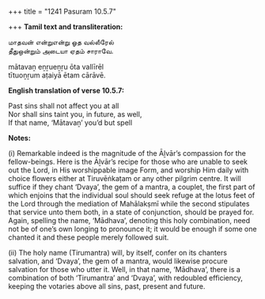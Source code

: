+++
title = "1241 Pasuram 10.5.7"

+++
**Tamil text and transliteration:**

மாதவன் என்றுஎன்று ஓத வல்லீரேல்  
தீதுஒன்றும் அடையா ஏதம் சாராவே.

mātavaṉ eṉṟueṉṟu ōta vallīrēl  
tītuoṉṟum aṭaiyā ētam cārāvē.

**English translation of verse 10.5.7:**

Past sins shall not affect you at all  
Nor shall sins taint you, in future, as well,  
If that name, ‘Mātavaṉ’ you’d but spell

**Notes:**

\(i\) Remarkable indeed is the magnitude of the Āḻvār’s compassion for the fellow-beings. Here is the Āḻvār’s recipe for those who are unable to seek out the Lord, in His worshippable image Form, and worship Him daily with choice flowers either at Tiruvēṅkaṭam or any other pilgrim centre. It will suffice if they chant ‘Dvaya’, the gem of a mantra, a couplet, the first part of which enjoins that the individual soul should seek refuge at the lotus feet of the Lord through the mediation of Mahālakṣmī while the second stipulates that service unto them both, in a state of conjunction, should be prayed for. Again, spelling the name, ‘Mādhava’, denoting this holy combination, need not be of one’s own longing to pronounce it; it would be enough if some one chanted it and these people merely followed suit.

\(ii\) The holy name (Tirumantra) will, by itself, confer on its chanters salvation, and ‘Dvaya’, the gem of a mantra, would likewise procure salvation for those who utter it. Well, in that name, ‘Mādhava’, there is a combination of both ‘Tirumantra’ and ‘Dvaya’, with redoubled efficiency, keeping the votaries above all sins, past, present and future.


